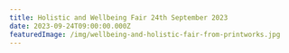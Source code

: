 ```yaml
---
title: Holistic and Wellbeing Fair 24th September 2023
date: 2023-09-24T09:00:00.000Z
featuredImage: /img/wellbeing-and-holistic-fair-from-printworks.jpg
---
```

